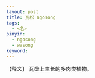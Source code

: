 ```yaml
---     
layout: post    
title: 瓦松 ngosong      
tags:    
  - <名>    
pinyin:        
  - ngosong    
  - wasong         
keyword:      
---    
```


【释义】 瓦垄上生长的多肉类植物。    

